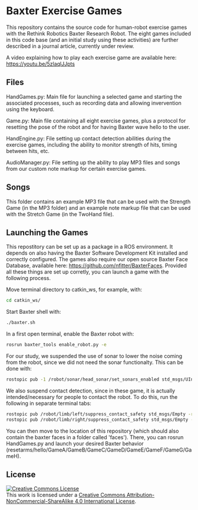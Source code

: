 # Baxter Exercise Games

This repository contains the source code for human-robot exercise games with the Rethink Robotics Baxter Research Robot. The eight games included in this code base (and an initial study using these activities) are further described in a journal article, currently under review.

A video explaining how to play each exercise game are available here: https://youtu.be/5zlaqlJJpts

## Files

HandGames.py: Main file for launching a selected game and starting the associated processes, such as recording data and allowing invervention using the keyboard.

Game.py: Main file containing all eight exercise games, plus a protocol for resetting the pose of the robot and for having Baxter wave hello to the user.

HandEngine.py: File setting up contact detection abilities during the exercise games, including the ability to monitor strength of hits, timing between hits, etc.

AudioManager.py: File setting up the ability to play MP3 files and songs from our custom note markup for certain exercise games.

## Songs

This folder contains an example MP3 file that can be used with the Strength Game (in the MP3 folder) and an example note markup file that can be used with the Stretch Game (in the TwoHand file).

## Launching the Games

This repostitory can be set up as a package in a ROS environment. It depends on also having the Baxter Software Development Kit installed and correctly configured. The games also require our open source Baxter Face Database, available here: https://github.com/nfitter/BaxterFaces. Provided all these things are set up corretly, you can launch a game with the following process.

Move terminal directory to catkin_ws, for example, with:
```bash
cd catkin_ws/
```

Start Baxter shell with:
```bash
./baxter.sh
```

In a first open terminal, enable the Baxter robot with:
```bash
rosrun baxter_tools enable_robot.py -e
```

For our study, we suspended the use of sonar to lower the noise coming from the robot, since we did not need the sonar functionalty. This can be done with: 
```bash
rostopic pub -1 /robot/sonar/head_sonar/set_sonars_enabled std_msgs/UInt16 0
```

We also suspend contact detection, since in these game, it is actually intended/necessary for people to contact the robot. To do this, run the following in separate terminal tabs:
```bash
rostopic pub /robot/limb/left/suppress_contact_safety std_msgs/Empty -r 10
rostopic pub /robot/limb/right/suppress_contact_safety std_msgs/Empty -r 10
```

You can then move to the location of this repository (which should also contain the baxter faces in a folder called 'faces'). There, you can rosrun HandGames.py and launch your desired Baxter behavior (resetarms/hello/GameA/GameB/GameC/GameD/GameE/GameF/GameG/GameH).

## License

<a rel="license" href="http://creativecommons.org/licenses/by-nc-sa/4.0/"><img alt="Creative Commons License" style="border-width:0" src="https://i.creativecommons.org/l/by-nc-sa/4.0/88x31.png" /></a><br />This work is licensed under a <a rel="license" href="http://creativecommons.org/licenses/by-nc-sa/4.0/">Creative Commons Attribution-NonCommercial-ShareAlike 4.0 International License</a>.
